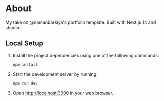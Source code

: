 # About

My take on @namanbarkiya's portfolio template. Built with Next.js 14 and shadcn.

## Local Setup

1. Install the project dependencies using one of the following commands:
    ```bash
    npm install
    ```

2. Start the development server by running:
    ```bash
    npm run dev
    ```

3. Open [http://localhost:3000](http://localhost:3000) in your web browser.
